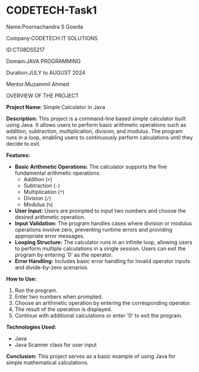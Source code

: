 # CODETECH-Task1

Name:Poornachandra S Gowda

Company:CODETECH IT SOLUTIONS

ID:CT08DS5217

Domain:JAVA PROGRAMMING

Duration:JULY to AUGUST 2024

Mentor:Muzammil Ahmed


OVERVIEW OF THE PROJECT

**Project Name:** Simple Calculator in Java

**Description:**
This project is a command-line based simple calculator built using Java. It allows users to perform basic arithmetic operations such as addition, subtraction, multiplication, division, and modulus. The program runs in a loop, enabling users to continuously perform calculations until they decide to exit.

**Features:**
- **Basic Arithmetic Operations:** The calculator supports the five fundamental arithmetic operations:
  - Addition (`+`)
  - Subtraction (`-`)
  - Multiplication (`*`)
  - Division (`/`)
  - Modulus (`%`)
- **User Input:** Users are prompted to input two numbers and choose the desired arithmetic operation.
- **Input Validation:** The program handles cases where division or modulus operations involve zero, preventing runtime errors and providing appropriate error messages.
- **Looping Structure:** The calculator runs in an infinite loop, allowing users to perform multiple calculations in a single session. Users can exit the program by entering '0' as the operator.
- **Error Handling:** Includes basic error handling for invalid operator inputs and divide-by-zero scenarios.

**How to Use:**
1. Run the program.
2. Enter two numbers when prompted.
3. Choose an arithmetic operation by entering the corresponding operator.
4. The result of the operation is displayed.
5. Continue with additional calculations or enter '0' to exit the program.

**Technologies Used:**
- Java
- Java Scanner class for user input

**Conclusion:**
This project serves as a basic example of using Java for simple mathematical calculations.
